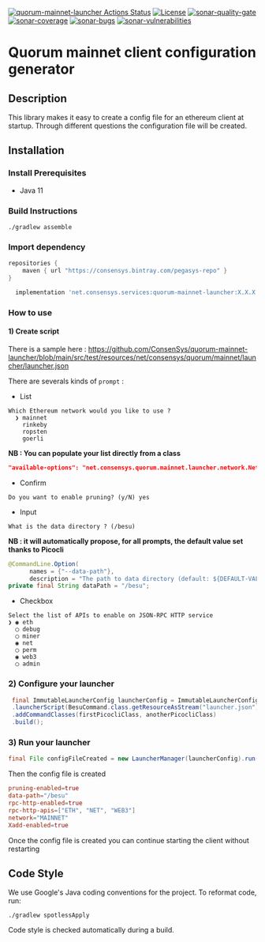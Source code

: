 [![quorum-mainnet-launcher Actions Status](https://github.com/ConsenSys/quorum-mainnet-launcher/workflows/quorum-mainnet-launcher-ci/badge.svg)](https://github.com/ConsenSys/quorum-mainnet-launcher/actions)
[![License](https://img.shields.io/badge/License-Apache%202.0-blue.svg)](https://github.com/ConsenSys/quorum-mainnet-launcher/blob/master/LICENSE)
[![sonar-quality-gate][sonar-quality-gate]][sonar-url] [![sonar-coverage][sonar-coverage]][sonar-url] [![sonar-bugs][sonar-bugs]][sonar-url] [![sonar-vulnerabilities][sonar-vulnerabilities]][sonar-url]
# Quorum mainnet client configuration generator

## Description

This library makes it easy to create a config file for an ethereum client at startup. Through different questions the configuration file will be created.

## Installation

### Install Prerequisites

* Java 11

### Build Instructions

```shell script
./gradlew assemble
```

### Import dependency

```groovy
repositories {
    maven { url "https://consensys.bintray.com/pegasys-repo" }
}
```
```groovy
  implementation 'net.consensys.services:quorum-mainnet-launcher:X.X.X'
```

### How to use 

#### 1) Create script

There is a sample here : https://github.com/ConsenSys/quorum-mainnet-launcher/blob/main/src/test/resources/net/consensys/quorum/mainnet/launcher/launcher.json

There are severals kinds of `prompt` :

- List 

```
Which Ethereum network would you like to use ?
  ❯ mainnet
    rinkeby
    ropsten
    goerli
```

**NB : You can populate your list directly from a class**

```json
"available-options": "net.consensys.quorum.mainnet.launcher.network.NetworkName"
```


- Confirm

```
Do you want to enable pruning? (y/N) yes
```

- Input

```
What is the data directory ? (/besu)
```

**NB : it will automatically propose, for all prompts, the default value set thanks to Picocli**

```java
@CommandLine.Option(
      names = {"--data-path"},
      description = "The path to data directory (default: ${DEFAULT-VALUE})")
private final String dataPath = "/besu";
```


- Checkbox

```
Select the list of APIs to enable on JSON-RPC HTTP service
❯ ◉ eth
  ◯ debug
  ◯ miner
  ◉ net
  ◯ perm
  ◉ web3
  ◯ admin
```

### 2) Configure your launcher

```java
 final ImmutableLauncherConfig launcherConfig = ImmutableLauncherConfig.builder()
 .launcherScript(BesuCommand.class.getResourceAsStream("launcher.json"))
 .addCommandClasses(firstPicocliClass, anotherPicocliClass)
 .build();
```

### 3) Run your launcher

```java
final File configFileCreated = new LauncherManager(launcherConfig).run();
```

Then the config file is created

```toml
pruning-enabled=true
data-path="/besu"
rpc-http-enabled=true
rpc-http-apis=["ETH", "NET", "WEB3"]
network="MAINNET"
Xadd-enabled=true
```

Once the config file is created you can continue starting the client without restarting

## Code Style

We use Google's Java coding conventions for the project. To reformat code, run: 

```shell script 
./gradlew spotlessApply
```

Code style is checked automatically during a build.

[sonar-url]: https://sonarcloud.io/dashboard?id=ConsenSys_ethclient-launcher
[sonar-quality-gate]: https://sonarcloud.io/api/project_badges/measure?project=ConsenSys_ethclient-launcher&metric=alert_status
[sonar-coverage]: https://sonarcloud.io/api/project_badges/measure?project=ConsenSys_ethclient-launcher&metric=coverage
[sonar-bugs]: https://sonarcloud.io/api/project_badges/measure?project=ConsenSys_ethclient-launcher&metric=bugs
[sonar-vulnerabilities]: https://sonarcloud.io/api/project_badges/measure?project=ConsenSys_ethclient-launcher&metric=vulnerabilities